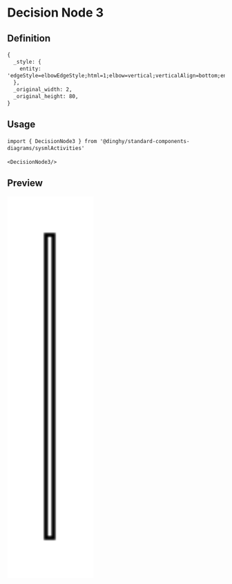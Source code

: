 # Decision Node 3

## Definition

```
{
  _style: { 
    entity: 'edgeStyle=elbowEdgeStyle;html=1;elbow=vertical;verticalAlign=bottom;endArrow=open;rounded=0;labelBackgroundColor=none;endSize=12;',
  },
  _original_width: 2,
  _original_height: 80,
}
```

## Usage

```
import { DecisionNode3 } from '@dinghy/standard-components-diagrams/sysmlActivities'

<DecisionNode3/>
```

## Preview

<img src="./decision-node-3.png" width="200"/>
